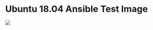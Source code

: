 # Ubuntu 18.04 Ansible Test Image

![](https://github.com/actions/hello-world/workflows/Greet%20Everyone/badge.svg)
